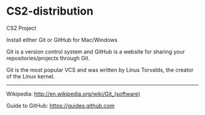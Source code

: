 # CS2-distribution
CS2 Project

Install either Git or GitHub for Mac/Windows

Git is a version control system and GitHub is a website for sharing your repositories/projects through Git.

Git is the most popular VCS and was written by Linus Torvalds, the creator of the Linux kernel.

--------------------------------------------

Wikipedia: http://en.wikipedia.org/wiki/Git_(software)

Guide to GitHub: https://guides.github.com
